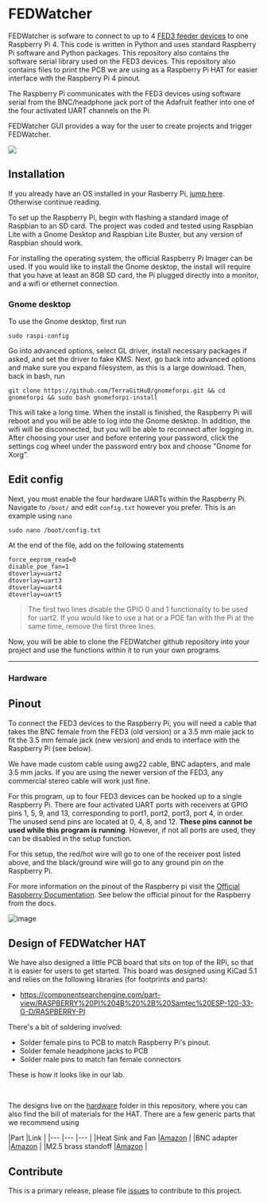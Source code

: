 # FEDWatcher

FEDWatcher is sofware to connect to up to 4 [FED3 feeder devices](https://github.com/KravitzLabDevices/FED3/) to one Raspberry Pi 4. This code is written in Python and uses standard Raspberry Pi software and Python packages. This repository also contains the software serial library used on the FED3 devices.
This repository also contains files to print the PCB we are using as a Raspberry Pi HAT for easier interface with the Raspberry Pi 4 pinout. 

The Raspberry Pi communicates with the FED3 devices using software serial from the BNC/headphone jack port of the Adafruit feather into one of the four activated UART channels on the Pi.

FEDWatcher GUI provides a way for the user to create projects and trigger FEDWatcher.

![](https://github.com/matiasandina/FEDWatcher/blob/main/docs/img/gui.png?raw=true)

## Installation

If you already have an OS installed in your Rasberry Pi, [jump here](#edit-config). Otherwise continue reading.

To set up the Raspberry Pi, begin with flashing a standard image of Raspbian to an SD card. The project was coded and tested using Raspbian Lite with a Gnome Desktop and Raspbian Lite Buster, but any version of Raspbian should work.

For installing the operating system, the official Raspberry Pi Imager can be used. If you would like to install the Gnome desktop, the install will require that you have at least an 8GB SD card, the Pi plugged directly into a monitor, and a wifi or ethernet connection. 

### Gnome desktop

To use the Gnome desktop, first run

```
sudo raspi-config
```

Go into advanced options, select GL driver, install necessary packages if asked, and set the driver to fake KMS. Next, go back into advanced options and make sure you expand filesystem, as this is a large download. Then, back in bash, run

```
git clone https://github.com/TerraGitHuB/gnomeforpi.git && cd gnomeforpi && sudo bash gnomeforpi-install
```

This will take a long time. When the install is finished, the Raspberry Pi will reboot and you will be able to log into the Gnome desktop. In addition, the wifi will be disconnected, but you will be able to reconnect after logging in. After choosing your user and before entering your password, click the settings cog wheel under the password entry box and choose "Gnome for Xorg".

## Edit config

Next, you must enable the four hardware UARTs within the Raspberry Pi. Navigate to `/boot/` and edit `config.txt` however you prefer. This is an example using `nano`

```
sudo nano /boot/config.txt
``` 

At the end of the file, add on the following statements

```
force_eeprom_read=0
disable_poe_fan=1
dtoverlay=uart2
dtoverlay=uart3
dtoverlay=uart4
dtoverlay=uart5
```

> The first two lines disable the GPIO 0 and 1 functionality to be used for uart2. If you would like to use a hat or a POE fan with the Pi at the same time, remove the first three lines.

Now, you will be able to clone the FEDWatcher github repository into your project and use the functions within it to run your own programs.

---
### Hardware

## Pinout

To connect the FED3 devices to the Raspberry Pi, you will need a cable that takes the BNC female from the FED3 (old version) or a 3.5 mm male jack to fit the 3.5 mm female jack (new version) and ends to interface with the Raspberry Pi (see below). 

We have made custom cable using awg22 cable, BNC adapters, and male 3.5 mm jacks. If you are using the newer version of the FED3, any commercial stereo cable will work just fine.


For this program, up to four FED3 devices can be hooked up to a single Raspberry Pi. There are four activated UART ports with receivers at GPIO pins 1, 5, 9, and 13, corresponding to port1, port2, port3, port 4, in order. The unused send pins are located at 0, 4, 8, and 12. **These pins cannot be used while this program is running**. However, if not all ports are used, they can be disabled in the setup function. 

For this setup, the red/hot wire will go to one of the receiver post listed above, and the black/ground wire will go to any ground pin on the Raspberry Pi.

For more information on the pinout of the Raspberry pi visit the [Official Raspberry Documentation](https://www.raspberrypi.org/documentation/usage/gpio/). See below the official pinout for the Raspberry from the docs.

![image](https://user-images.githubusercontent.com/7494967/124830013-53691600-df47-11eb-8e53-1c78fbac09ee.png)

## Design of FEDWatcher HAT

We have also designed a little PCB board that sits on top of the RPi, so that it is easier for users to get started. This board was designed using KiCad 5.1 and 
relies on the following libraries (for footprints and parts):
- https://componentsearchengine.com/part-view/RASPBERRY%20PI%204B%20%2B%20Samtec%20ESP-120-33-G-D/RASPBERRY-PI


There's a bit of soldering involved:

* Solder female pins to PCB to match Raspberry Pi's pinout.
* Solder female headphone jacks to PCB
* Solder male pins to match fan female connectors

These is how it looks like in our lab.

![]() 
![]()

The designs live on the [hardware](https://github.com/matiasandina/FEDWatcher/tree/main/hardware/RPi_shield) folder in this repository, where you can also find the bill of materials for the HAT.
There are a few generic parts that we recommend using 

|Part   	|Link   	|
|---	|---	|---	|
|Heat Sink and Fan   	|[Amazon](https://www.amazon.com/GeeekPi-Raspberry-Cooling-Aluminum-Heatsink/dp/B07PCMTZHF/ref=sr_1_3?crid=Q8C55QA09LS2&keywords=raspberry+pi+fan+aluminum+heatsink&qid=1659374343&sprefix=raspberry+pi+fan+aluminum+heatsink%2Caps%2C65&sr=8-3)   	|
|BNC adapter   	|[Amazon](https://www.amazon.com/Connector-Coaxial-Terminal-Adpater-Surveillance/dp/B091Z1V55J/ref=sr_1_22_sspa?crid=16I3NQ8L51GTH&keywords=bnc+adapter+wire&qid=1659374513&sprefix=bnc+adapters+wire,aps,61&sr=8-22-spons&psc=1)   	|
|M2.5 brass standoff   	|[Amazon](https://www.amazon.com/HanTof-Raspberry-Standoffs-Standoff-Cylinder/dp/B07KM27KC6/ref=pd_sbs_5/136-6686908-1264224?pd_rd_w=xld4t&pf_rd_p=0f56f70f-21e6-4d11-bb4a-bcdb928a3c5a&pf_rd_r=T61GBPY4VQAJ1AG9K1SB&pd_rd_r=d5b09aac-2d40-4798-8f3f-64e0f1895e47&pd_rd_wg=2Fxwf&pd_rd_i=B07KM27KC6&psc=1)   	|


## Contribute

This is a primary release, please file [issues](https://github.com/matiasandina/FEDWatcher/issues) to contribute to this project.



